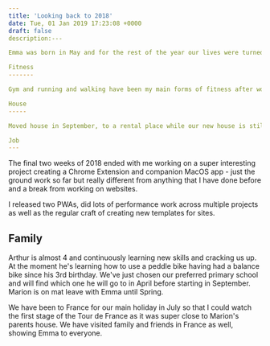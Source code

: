```yaml
---
title: 'Looking back to 2018'
date: Tue, 01 Jan 2019 17:23:08 +0000
draft: false
description:---

Emma was born in May and for the rest of the year our lives were turned upside down. One is fun but you forget about the early months and the lack of sleep but finally she's getting into more of a routine. We moved house in September.

Fitness
-------

Gym and running and walking have been my main forms of fitness after work paid both Gym membership and Vitality Health Insurance - the latter means that I need to get points to unlock other benefits - so it is for points that I go to the gym, for a run etc. I have already started to lose some weight and regain fitness and will look for some events to enter in 2019 to double down on the motivation for training.

House
-----

Moved house in September, to a rental place while our new house is still being built. Already its in the countryside and bigger than the previous one so many benefits though being a rental place we can't do what we want to it and the insulation is poor so bills are high now that winter is here. Much closer to both nursery and work so commuting is dramatically reduced.

Job
---
```


The final two weeks of 2018 ended with me working on a super interesting project creating a Chrome Extension and companion MacOS app - just the ground work so far but really different from anything that I have done before and a break from working on websites.

I released two PWAs, did lots of performance work across multiple projects as well as the regular craft of creating new templates for sites.

Family
------

Arthur is almost 4 and continuously learning new skills and cracking us up. At the moment he's learning how to use a peddle bike having had a balance bike since his 3rd birthday. We've just chosen our preferred primary school and will find which one he will go to in April before starting in September. Marion is on mat leave with Emma until Spring.

We have been to France for our main holiday in July so that I could watch the first stage of the Tour de France as it was super close to Marion's parents house. We have visited family and friends in France as well, showing Emma to everyone.